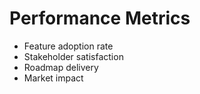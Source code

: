 # Performance Metrics

- Feature adoption rate
- Stakeholder satisfaction
- Roadmap delivery
- Market impact
